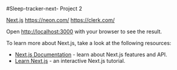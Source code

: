 #Sleep-tracker-next- Project 2

[Next.js](https://nextjs.org)
https://neon.com/
https://clerk.com/

Open [http://localhost:3000](http://localhost:3000) with your browser to see the result.

To learn more about Next.js, take a look at the following resources:
- [Next.js Documentation](https://nextjs.org/docs) - learn about Next.js features and API.
- [Learn Next.js](https://nextjs.org/learn) - an interactive Next.js tutorial.


 
 
